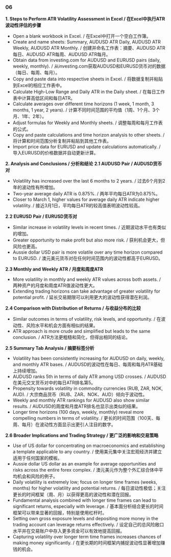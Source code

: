 ### 06

**1. Steps to Perform ATR Volatility Assessment in Excel / 在Excel中执行ATR波动性评估的步骤**
- Open a blank workbook in Excel. / 在Excel中打开一个空白工作簿。
- Create and name sheets: Summary, AUDUSD ATR Daily, AUDUSD ATR Weekly, AUDUSD ATR Monthly. / 创建并命名工作表：摘要、AUDUSD ATR每日、AUDUSD ATR每周、AUDUSD ATR每月。
- Obtain data from investing.com for AUDUSD and EURUSD pairs (daily, weekly, monthly). / 从investing.com获取AUDUSD和EURUSD货币对的数据（每日、每周、每月）。
- Copy and paste data into respective sheets in Excel. / 将数据复制并粘贴到Excel的相应工作表中。
- Calculate High-Low Range and Daily ATR in the Daily sheet. / 在每日工作表中计算高低区间和每日ATR。
- Calculate averages over different time horizons (1 week, 1 month, 3 months, 1 year, 2 years). / 计算不同时间范围的平均值（1周、1个月、3个月、1年、2年）。
- Adjust formulas for Weekly and Monthly sheets. / 调整每周和每月工作表的公式。
- Copy and paste calculations and time horizon analysis to other sheets. / 将计算和时间范围分析复制并粘贴到其他工作表。
- Import price data for EURUSD and update calculations automatically. / 导入EURUSD的价格数据并自动更新计算。

**2. Analysis and Conclusions / 分析和结论**
**2.1 AUDUSD Pair / AUDUSD货币对**
- Volatility has increased over the last 6 months to 2 years. / 过去6个月到2年的波动性有所增加。
- Two-year average daily ATR is 0.875%. / 两年平均每日ATR为0.875%。
- Closer to March 1, higher values for average daily ATR indicate higher volatility. / 接近3月1日，平均每日ATR的较高值表明波动性较高。

**2.2 EURUSD Pair / EURUSD货币对**
- Similar increase in volatility levels in recent times. / 近期波动水平也有类似的增加。
- Greater opportunity to make profit but also more risk. / 获利机会更大，但风险也更高。
- Aussie dollar USD pair is more volatile over any time horizon compared to EURUSD. / 澳元美元货币对在任何时间范围内的波动性都高于EURUSD。

**2.3 Monthly and Weekly ATR / 月度和周度ATR**
- More volatility in monthly and weekly ATR values across both assets. / 两种资产的月度和周度ATR值波动性更大。
- Extending trading horizons can take advantage of greater volatility for potential profit. / 延长交易期限可以利用更大的波动性获得潜在利润。

**2.4 Comparison with Distribution of Returns / 与收益分布的比较**
- Similar outcomes in terms of volatility, risk levels, and opportunity. / 在波动性、风险水平和机会方面有相似的结果。
- ATR approach is more crude and simplified but leads to the same conclusion. / ATR方法更粗糙和简化，但得出相同的结论。

**2.5 Summary Tab Analysis / 摘要标签分析**
- Volatility has been consistently increasing for AUDUSD on daily, weekly, and monthly ATR bases. / AUDUSD的波动性在每日、每周和每月ATR基础上持续增加。
- AUDUSD ranks 5th in terms of daily ATR among USD crosses. / AUDUSD在美元交叉货币对中的每日ATR排名第5。
- Propensity towards volatility in commodity currencies (RUB, ZAR, NOK, AUD). / 大宗商品货币（RUB、ZAR、NOK、AUD）倾向于波动性。
- Weekly and monthly ATR rankings for AUDUSD also show similar results. / AUDUSD的周度和月度ATR排名也显示出类似的结果。
- Longer time horizons (100 days, weekly, monthly) reveal more compelling numbers in terms of volatility. / 更长的时间范围（100天、每周、每月）在波动性方面显示出更引人注目的数字。

**2.6 Broader Implications and Trading Strategy / 更广泛的影响和交易策略**
- Use of US dollar for concentrating on macroeconomics and establishing a template applicable to any country. / 使用美元集中关注宏观经济并建立适用于任何国家的模板。
- Aussie dollar US dollar as an example for average opportunities and risks across the entire forex complex. / 澳元美元作为整个外汇综合体中平均机会和风险的例子。
- Daily volatility is extremely low; focus on longer time frames (weeks, months) for higher volatility and potential returns. / 每日波动性极低；关注更长的时间框架（周、月）以获得更高的波动性和潜在回报。
- Fundamental analysis combined with longer time frames can lead to significant returns, especially with leverage. / 基本面分析结合更长的时间框架可以带来显著的回报，特别是使用杠杆时。
- Setting own gross exposure levels and depositing more money in the trading account can leverage returns effectively. / 设定自己的总风险敞口水平并在交易账户中存入更多资金可以有效地提高回报。
- Capturing volatility over longer term time frames increases chances of making money significantly. / 在更长期的时间框架内捕捉波动性显著增加赚钱的机会。
